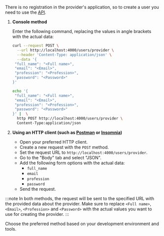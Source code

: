 There is no registration in the provider's application, so to create a user you need to use the [API](/api#tag/Provider/paths/~1ai~1providers~1suggestions/post).

1. **Console method**

   Enter the following command, replacing the values in angle brackets with the actual data:

    <Tabs groupId="request">

    <TabItem value="curl" label="cURL">

   ```bash
   curl --request POST \
     --url http://localhost:4000/users/provider \
     --header 'Content-Type: application/json' \
     --data '{
   	"full_name": "<Full name>",
   	"email": "<Email>",
   	"profession": "<Profession>",
   	"password": "<Password>"
   }'
   ```

    </TabItem>

    <TabItem value="httpie" label="HTTPie">

   ```bash
   echo '{
   	"full_name": "<Full name>",
   	"email": "<Email>",
   	"profession": "<Profession>",
   	"password": "<Password>"
   }' |  \
     http POST http://localhost:4000/users/provider \
     Content-Type:application/json
   ```

    </TabItem>

    </Tabs>

2. **Using an HTTP client (such as [Postman](https://www.postman.com) or [Insomnia](https://insomnia.rest))**

   - Open your preferred HTTP client.
   - Create a new request with the `POST` method.
   - Set the request URL to `http://localhost:4000/users/provider`.
   - Go to the "Body" tab and select "JSON".
   - Add the following form options with the actual data:
     - `full_name`
     - `email`
     - `profession`
     - `password`
   - Send the request.

:::note
In both methods, the request will be sent to the specified URL with the provided data about the provider. Make sure to replace `<Full name>`, `<Email>`, `<Profession>` and `<Password>` with the actual values you want to use for creating the provider.
:::

Choose the preferred method based on your development environment and tools.
